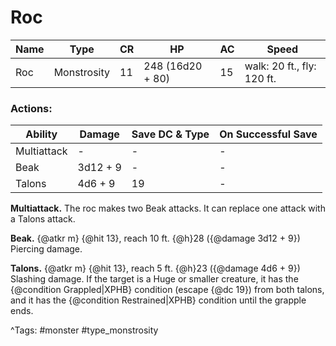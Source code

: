 # Roc

| Name | Type | CR | HP | AC | Speed |
|------|------|----|----|----|-------|
| Roc | Monstrosity | 11 | 248 (16d20 + 80) | 15 | walk: 20 ft., fly: 120 ft. |

### Actions:

| Ability | Damage | Save DC & Type | On Successful Save |
|---------|--------|----------------|--------------------|
| Multiattack | - | - | - |
| Beak | 3d12 + 9 | - | - |
| Talons | 4d6 + 9 | 19 | - |


**Multiattack.** The roc makes two Beak attacks. It can replace one attack with a Talons attack.

**Beak.** {@atkr m} {@hit 13}, reach 10 ft. {@h}28 ({@damage 3d12 + 9}) Piercing damage.

**Talons.** {@atkr m} {@hit 13}, reach 5 ft. {@h}23 ({@damage 4d6 + 9}) Slashing damage. If the target is a Huge or smaller creature, it has the {@condition Grappled|XPHB} condition (escape {@dc 19}) from both talons, and it has the {@condition Restrained|XPHB} condition until the grapple ends.

^Tags: #monster #type_monstrosity